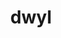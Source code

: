 ---
codehost: https://github.com/dwyl
logohandle: dwyl
sort: dwyl
title: dwyl
twitter: https://x.com/dwyl
website: https://dwyl.com/
---